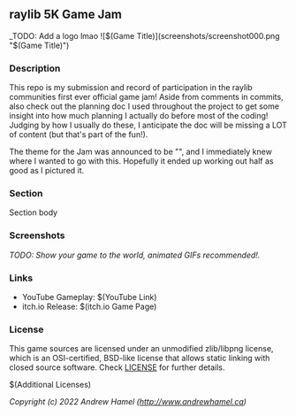 ## raylib 5K Game Jam

_TODO: Add a logo lmao
![$(Game Title)](screenshots/screenshot000.png "$(Game Title)")

### Description

This repo is my submission and record of participation in the raylib communities first ever official game jam! Aside from comments in commits, also check out the planning doc I used throughout the project to get some insight into how much planning I actually do before most of the coding! Judging by how I usually do these, I anticipate the doc will be missing a LOT of content (but that's part of the fun!).

The theme for the Jam was announced to be "", and I immediately knew where I wanted to go with this. Hopefully it ended up working out half as good as I pictured it.

### Section

Section body

### Screenshots

_TODO: Show your game to the world, animated GIFs recommended!._

### Links

 - YouTube Gameplay: $(YouTube Link)
 - itch.io Release: $(itch.io Game Page)

### License

This game sources are licensed under an unmodified zlib/libpng license, which is an OSI-certified, BSD-like license that allows static linking with closed source software. Check [LICENSE](LICENSE) for further details.

$(Additional Licenses)

*Copyright (c) 2022 Andrew Hamel (http://www.andrewhamel.ca)*
